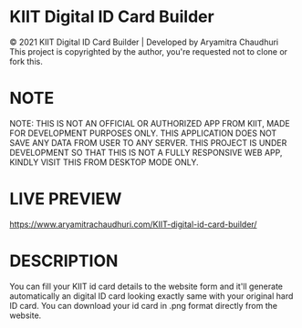 # KIIT Digital ID Card Builder
© 2021 KIIT Digital ID Card Builder | Developed by Aryamitra Chaudhuri <br>
This project is copyrighted by the author, you're requested not to clone or fork this.

# NOTE
NOTE: THIS IS NOT AN OFFICIAL OR AUTHORIZED APP FROM KIIT, MADE FOR DEVELOPMENT PURPOSES ONLY. THIS APPLICATION DOES NOT SAVE ANY DATA FROM USER TO ANY SERVER.
THIS PROJECT IS UNDER DEVELOPMENT SO THAT THIS IS NOT A FULLY RESPONSIVE WEB APP, KINDLY VISIT THIS FROM DESKTOP MODE ONLY.

# LIVE PREVIEW
https://www.aryamitrachaudhuri.com/KIIT-digital-id-card-builder/

# DESCRIPTION
You can fill your KIIT id card details to the website form and it'll generate automatically an digital ID card looking exactly same with your original hard ID card.
You can download your id card in .png format directly from the website.
